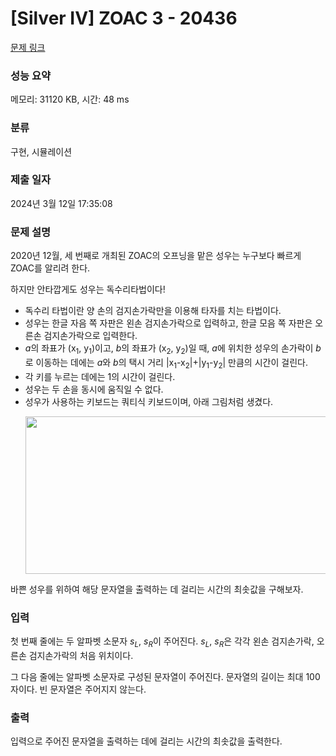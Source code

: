 # [Silver IV] ZOAC 3 - 20436 

[문제 링크](https://www.acmicpc.net/problem/20436) 

### 성능 요약

메모리: 31120 KB, 시간: 48 ms

### 분류

구현, 시뮬레이션

### 제출 일자

2024년 3월 12일 17:35:08

### 문제 설명

<p>2020년 12월, 세 번째로 개최된 ZOAC의 오프닝을 맡은 성우는 누구보다 빠르게 ZOAC를 알리려 한다.</p>

<p>하지만 안타깝게도 성우는 독수리타법이다!</p>

<ul>
	<li>독수리 타법이란 양 손의 검지손가락만을 이용해 타자를 치는 타법이다.</li>
	<li>성우는 한글 자음 쪽 자판은 왼손 검지손가락으로 입력하고, 한글 모음 쪽 자판은 오른손 검지손가락으로 입력한다.</li>
	<li><em>a</em>의 좌표가 (x<sub>1</sub>, y<sub>1</sub>)이고, <em>b</em>의 좌표가 (x<sub>2</sub>, y<sub>2</sub>)일 때, <em>a</em>에 위치한 성우의 손가락이 <em>b</em>로 이동하는 데에는 <em>a</em>와 <em>b</em>의 택시 거리 |x<sub>1</sub>-x<sub>2</sub>|+|y<sub>1</sub>-y<sub>2</sub>| 만큼의 시간이 걸린다.</li>
	<li>각 키를 누르는 데에는 1의 시간이 걸린다.</li>
	<li>성우는 두 손을 동시에 움직일 수 없다.</li>
	<li>성우가 사용하는 키보드는 쿼티식 키보드이며, 아래 그림처럼 생겼다.
	<p><img alt="" src="" style="height: 252px; width: 800px;"></p>
	</li>
</ul>

<p>바쁜 성우를 위하여 해당 문자열을 출력하는 데 걸리는 시간의 최솟값을 구해보자.</p>

### 입력 

 <p>첫 번째 줄에는 두 알파벳 소문자 <em>s<sub>L</sub></em>, <em>s<sub>R</sub></em>이 주어진다. <em>s<sub>L</sub></em>, <em>s<sub>R</sub></em>은 각각 왼손 검지손가락, 오른손 검지손가락의 처음 위치이다.</p>

<p>그 다음 줄에는 알파벳 소문자로 구성된 문자열이 주어진다. 문자열의 길이는 최대 100자이다. 빈 문자열은 주어지지 않는다.</p>

### 출력 

 <p>입력으로 주어진 문자열을 출력하는 데에 걸리는 시간의 최솟값을 출력한다.</p>

